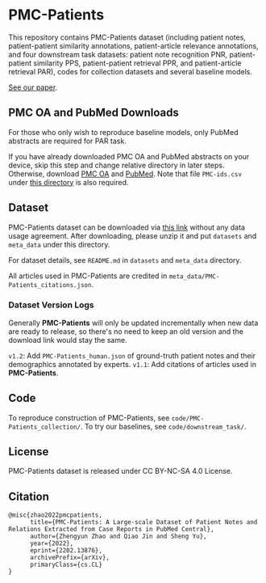 # PMC-Patients
This repository contains PMC-Patients dataset (including patient notes, patient-patient similarity annotations, patient-article relevance annotations, and four downstream task datasets: patient note recognition PNR, patient-patient similarity PPS, patient-patient retrieval PPR, and patient-article retrieval PAR), codes for collection datasets and several baseline models.

[See our paper](https://arxiv.org/pdf/2202.13876.pdf).

## PMC OA and PubMed Downloads
For those who only wish to reproduce baseline models, only PubMed abstracts are required for PAR task.

If you have already downloaded PMC OA and PubMed abstracts on your device, skip this step and change relative directory in later steps. Otherwise, download [PMC OA](https://ftp.ncbi.nlm.nih.gov/pub/pmc/oa_bulk/) and [PubMed](https://ftp.ncbi.nlm.nih.gov/pubmed/). Note that file `PMC-ids.csv` under [this directory](https://ftp.ncbi.nlm.nih.gov/pub/pmc/) is also required.

## Dataset
PMC-Patients dataset can be downloaded via [this link](https://drive.google.com/file/d/1vFCLy_CF8fxPDZvDtHPR6Dl6x9l0TyvW/view?usp=sharing) without any data usage agreement. After downloading, please unzip it and put `datasets` and `meta_data` under this directory.

For dataset details, see `README.md` in `datasets` and `meta_data` directory.

All articles used in PMC-Patients are credited in `meta_data/PMC-Patients_citations.json`.

### Dataset Version Logs
Generally **PMC-Patients** will only be updated incrementally when new data are ready to release, so there's no need to keep an old version and the download link would stay the same.

`v1.2`: Add `PMC-Patients_human.json` of ground-truth patient notes and their demographics annotated by experts.
`v1.1`: Add citations of articles used in **PMC-Patients**.

## Code
To reproduce construction of PMC-Patients, see `code/PMC-Patients_collection/`. To try our baselines, see `code/downstream_task/`.

## License
PMC-Patients dataset is released under CC BY-NC-SA 4.0 License.

## Citation
```
@misc{zhao2022pmcpatients,
      title={PMC-Patients: A Large-scale Dataset of Patient Notes and Relations Extracted from Case Reports in PubMed Central}, 
      author={Zhengyun Zhao and Qiao Jin and Sheng Yu},
      year={2022},
      eprint={2202.13876},
      archivePrefix={arXiv},
      primaryClass={cs.CL}
}
```